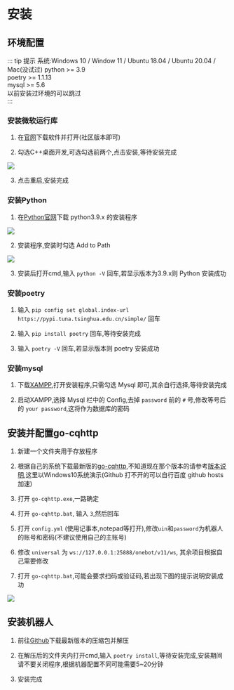# 安装
## 环境配置
::: tip 提示
系统:Windows 10 / Window 11 / Ubuntu 18.04 / Ubuntu 20.04 / Mac(没试过)
python >= 3.9  
poetry >= 1.1.13  
mysql >= 5.6  
以前安装过环境的可以跳过  
:::
### 安装微软运行库
1. 在[官网](https://visualstudio.microsoft.com/zh-hans/downloads/)下载软件并打开(社区版本即可)  

2. 勾选C++桌面开发,可选勾选前两个,点击安装,等待安装完成  
<img src="/image/setup/setup/c++14.0.png">

3. 点击重启,安装完成 

### 安装Python
1. 在[Python官网](https://www.python.org/downloads/)下载 python3.9.x 的安装程序  
<img src='/image/setup/setup/python_install.png'>

2. 安装程序,安装时勾选 Add to Path  
<img src='/image/setup/setup/python_install1.png'>

3. 安装后打开cmd,输入 `python -V` 回车,若显示版本为3.9.x则 Python 安装成功  

### 安装poetry
1. 输入 `pip config set global.index-url https://pypi.tuna.tsinghua.edu.cn/simple/` 回车  

2. 输入 `pip install poetry` 回车,等待安装完成  

3. 输入 `poetry -V` 回车,若显示版本则 poetry 安装成功  

### 安装mysql
1. 下载[XAMPP](https://www.apachefriends.org/zh_cn/index.html),打开安装程序,只需勾选 Mysql 即可,其余自行选择,等待安装完成  

2. 启动XAMPP,选择 Mysql 栏中的 Config,去掉 `password` 前的 `#` 号,修改等号后的 `your password`,这将作为数据库的密码

## 安装并配置go-cqhttp
1. 新建一个文件夹用于存放程序  

2. 根据自己的系统下载最新版的[go-cqhttp](https://github.com/Mrs4s/go-cqhttp/releases/tag/v1.0.0-rc1),不知道现在那个版本的请参考[版本说明](https://docs.go-cqhttp.org/guide/quick_start.html#%E4%B8%8B%E8%BD%BD),这里以Windows10系统演示(Github 打不开的可以自行百度 github hosts加速)  

3. 打开 `go-cqhttp.exe`,一路确定  

4. 打开 `go-cqhttp.bat`, 输入 `3`,然后回车  

5. 打开 `config.yml` (使用记事本,notepad等打开),修改`uin`和`password`为机器人的账号和密码(不建议使用自己的主账号)  

6. 修改 `universal` 为 `ws://127.0.0.1:25888/onebot/v11/ws`, 其余项目根据自己需要修改  

7. 打开 `go-cqhttp.bat`,可能会要求扫码或验证码,若出现下图的提示说明安装成功  
<img src='/image/setup/setup/go_success.png'>

## 安装机器人
1. 前往[Github](https://github.com/Shine-Light/Nonebot_Bot_MayaFey)下载最新版本的压缩包并解压  

2. 在解压后的文件夹内打开cmd,输入 `poetry install`,等待安装完成,安装期间请不要关闭程序,根据机器配置不同可能需要5~20分钟  

3. 安装完成
